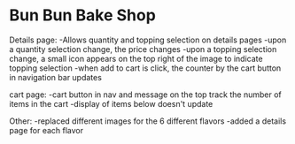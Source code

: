 # Bun Bun Bake Shop

Details page:
-Allows quantity and topping selection on details pages
-upon a quantity selection change, the price changes
-upon a topping selection change, a small icon appears on the top right of the image to indicate topping selection
-when add to cart is click, the counter by the cart button in navigation bar updates

cart page:
-cart button in nav and message on the top track the number of items in the cart
-display of items below doesn't update

Other:
-replaced different images for the 6 different flavors
-added a details page for each flavor
